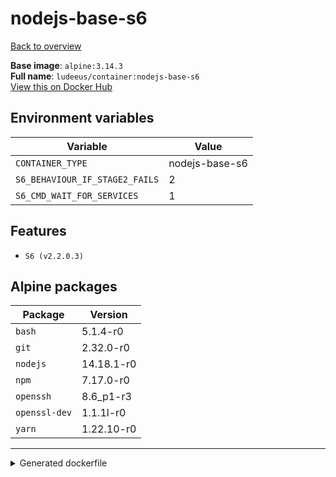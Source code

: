 # nodejs-base-s6

[Back to overview](../index.md)

**Base image**: `alpine:3.14.3`  
**Full name**: `ludeeus/container:nodejs-base-s6`  
[View this on Docker Hub](https://hub.docker.com/r/ludeeus/container/tags?page=1&name=nodejs-base-s6)

## Environment variables

Variable | Value 
-- | --
`CONTAINER_TYPE` | nodejs-base-s6
`S6_BEHAVIOUR_IF_STAGE2_FAILS` | 2
`S6_CMD_WAIT_FOR_SERVICES` | 1

## Features

- `S6 (v2.2.0.3)`

## Alpine packages

Package | Version 
-- | --
`bash` | 5.1.4-r0
`git` | 2.32.0-r0
`nodejs` | 14.18.1-r0
`npm` | 7.17.0-r0
`openssh` | 8.6_p1-r3
`openssl-dev` | 1.1.1l-r0
`yarn` | 1.22.10-r0



***
<details>
<summary>Generated dockerfile</summary>

<pre>
FROM alpine:3.14.3

ENV CONTAINER_TYPE=nodejs-base-s6
ENV S6_BEHAVIOUR_IF_STAGE2_FAILS=2
ENV S6_CMD_WAIT_FOR_SERVICES=1

COPY rootfs/s6/install /s6/install

RUN  \ 
    apk add --no-cache  \ 
        bash=5.1.4-r0 \ 
        git=2.32.0-r0 \ 
        nodejs=14.18.1-r0 \ 
        npm=7.17.0-r0 \ 
        openssh=8.6_p1-r3 \ 
        openssl-dev=1.1.1l-r0 \ 
        yarn=1.22.10-r0 \ 
    && bash /s6/install \ 
    && rm -R /s6 \ 
    && rm -rf /var/cache/apk/* \ 
    && rm -fr /tmp/* /var/{cache,log}/*




</pre>

<i>This is a generated version of the context used while building the container, some of the labels will not be correct since they use information in the action that publishes the container</i>
</details>
